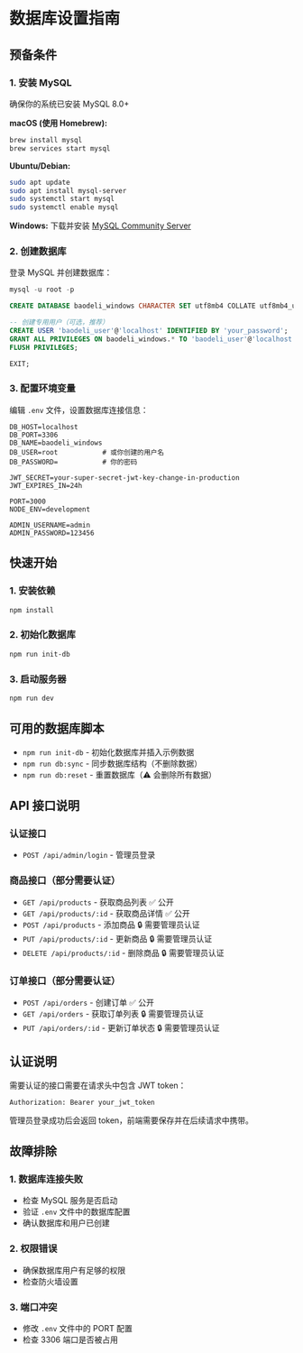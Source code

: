 # 数据库设置指南

## 预备条件

### 1. 安装 MySQL
确保你的系统已安装 MySQL 8.0+

**macOS (使用 Homebrew):**
```bash
brew install mysql
brew services start mysql
```

**Ubuntu/Debian:**
```bash
sudo apt update
sudo apt install mysql-server
sudo systemctl start mysql
sudo systemctl enable mysql
```

**Windows:**
下载并安装 [MySQL Community Server](https://dev.mysql.com/downloads/mysql/)

### 2. 创建数据库
登录 MySQL 并创建数据库：

```sql
mysql -u root -p

CREATE DATABASE baodeli_windows CHARACTER SET utf8mb4 COLLATE utf8mb4_unicode_ci;

-- 创建专用用户（可选，推荐）
CREATE USER 'baodeli_user'@'localhost' IDENTIFIED BY 'your_password';
GRANT ALL PRIVILEGES ON baodeli_windows.* TO 'baodeli_user'@'localhost';
FLUSH PRIVILEGES;

EXIT;
```

### 3. 配置环境变量
编辑 `.env` 文件，设置数据库连接信息：

```env
DB_HOST=localhost
DB_PORT=3306
DB_NAME=baodeli_windows
DB_USER=root           # 或你创建的用户名
DB_PASSWORD=           # 你的密码

JWT_SECRET=your-super-secret-jwt-key-change-in-production
JWT_EXPIRES_IN=24h

PORT=3000
NODE_ENV=development

ADMIN_USERNAME=admin
ADMIN_PASSWORD=123456
```

## 快速开始

### 1. 安装依赖
```bash
npm install
```

### 2. 初始化数据库
```bash
npm run init-db
```

### 3. 启动服务器
```bash
npm run dev
```

## 可用的数据库脚本

- `npm run init-db` - 初始化数据库并插入示例数据
- `npm run db:sync` - 同步数据库结构（不删除数据）
- `npm run db:reset` - 重置数据库（⚠️ 会删除所有数据）

## API 接口说明

### 认证接口
- `POST /api/admin/login` - 管理员登录

### 商品接口（部分需要认证）
- `GET /api/products` - 获取商品列表 ✅ 公开
- `GET /api/products/:id` - 获取商品详情 ✅ 公开
- `POST /api/products` - 添加商品 🔒 需要管理员认证
- `PUT /api/products/:id` - 更新商品 🔒 需要管理员认证
- `DELETE /api/products/:id` - 删除商品 🔒 需要管理员认证

### 订单接口（部分需要认证）
- `POST /api/orders` - 创建订单 ✅ 公开
- `GET /api/orders` - 获取订单列表 🔒 需要管理员认证
- `PUT /api/orders/:id` - 更新订单状态 🔒 需要管理员认证

## 认证说明

需要认证的接口需要在请求头中包含 JWT token：

```
Authorization: Bearer your_jwt_token
```

管理员登录成功后会返回 token，前端需要保存并在后续请求中携带。

## 故障排除

### 1. 数据库连接失败
- 检查 MySQL 服务是否启动
- 验证 `.env` 文件中的数据库配置
- 确认数据库和用户已创建

### 2. 权限错误
- 确保数据库用户有足够的权限
- 检查防火墙设置

### 3. 端口冲突
- 修改 `.env` 文件中的 PORT 配置
- 检查 3306 端口是否被占用


